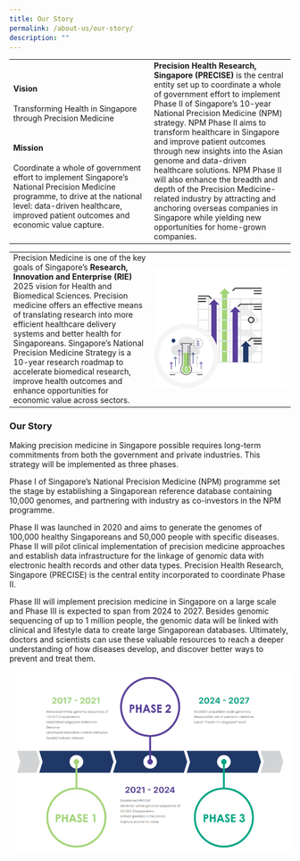 ```yaml
---
title: Our Story
permalink: /about-us/our-story/
description: ""
---
```

<table>
   <tbody>
      <tr>
         <td style="width:50%">
            <h4>Vision</h4>
            Transforming Health in Singapore through Precision Medicine
            <br><br>
            <h4>Mission</h4>
            Coordinate a whole of government effort to implement Singapore’s National Precision Medicine programme, to drive at the national level: data-driven healthcare, improved patient outcomes and economic value capture.
         </td>
         <td style="width:50%">
            <b>Precision Health Research, Singapore (PRECISE)</b> is the central entity set up to coordinate a whole of government effort to implement Phase II of Singapore’s 10-year National Precision Medicine (NPM) strategy.
            NPM Phase II aims to transform healthcare in Singapore and improve patient outcomes through new insights into the Asian genome and data-driven healthcare solutions. NPM Phase II will also enhance the breadth and depth of the Precision Medicine-related industry by attracting and anchoring overseas companies in Singapore while yielding new opportunities for home-grown companies.
         </td>
      </tr>
   </tbody>
</table>


<table>
   <tbody>
      <tr>
         <td style="width:50%">
            Precision Medicine is one of the key goals of Singapore’s <b>Research, Innovation and Enterprise (RIE)</b> 2025 vision for Health and Biomedical Sciences. Precision medicine offers an effective means of translating research into more efficient healthcare delivery systems and better health for Singaporeans. Singapore’s National Precision Medicine Strategy is a 10-year research roadmap to accelerate biomedical research, improve health outcomes and enhance opportunities for economic value across sectors.
         </td>
         <td style="width:50%">
            <img src="/images/About%20Us/Our%20Story/our%20story.png">
         </td>
      </tr>
   </tbody>
</table>

### Our Story
			
Making precision medicine in Singapore possible requires long-term commitments from both the government and private industries. This strategy will be implemented as three phases.

Phase I of Singapore’s National Precision Medicine (NPM) programme set the stage by establishing a Singaporean reference database containing 10,000 genomes, and partnering with industry as co-investors in the NPM programme.

Phase II was launched in 2020 and aims to generate the genomes of 100,000 healthy Singaporeans and 50,000 people with specific diseases. Phase II will pilot clinical implementation of precision medicine approaches and establish data infrastructure for the linkage of genomic data with electronic health records and other data types. Precision Health Research, Singapore (PRECISE) is the central entity incorporated to coordinate Phase II.

Phase III will implement precision medicine in Singapore on a large scale and Phase III is expected to span from 2024 to 2027. Besides genomic sequencing of up to 1 million people, the genomic data will be linked with clinical and lifestyle data to create large Singaporean databases. Ultimately, doctors and scientists can use these valuable resources to reach a deeper understanding of how diseases develop, and discover better ways to prevent and treat them.

![](/images/About%20Us/Our%20Story/precise-our-story-bottom.PNG)
